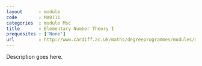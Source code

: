 ```yaml
---
layout      : module
code        : MA0111
categories  : module Msc
title       : Elementary Number Theory I
prequesites : ['None']
url         : http://www.cardiff.ac.uk/maths/degreeprogrammes/modules/ma0111.html
---
```


Description goes here.

